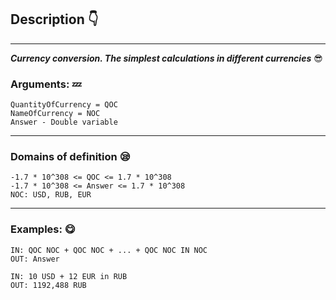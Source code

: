 ## Description :point_down:
_____
***Currency conversion. The simplest calculations in different currencies*** :sunglasses:

### Arguments: :zzz:
```
QuantityOfCurrency = QOC
NameOfCurrency = NOC
Answer - Double variable
```
____
### Domains of definition :sleepy:

```
-1.7 * 10^308 <= QOC <= 1.7 * 10^308
-1.7 * 10^308 <= Answer <= 1.7 * 10^308	
NOC: USD, RUB, EUR
```
___
### Examples: :yum:

```
IN: QOC NOC + QOC NOC + ... + QOC NOC IN NOC
OUT: Answer
	
IN: 10 USD + 12 EUR in RUB
OUT: 1192,488 RUB
```
